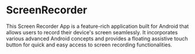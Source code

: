 # ScreenRecorder
This Screen Recorder App is a feature-rich application built for Android that allows users to record their device's screen seamlessly. It incorporates various advanced Android concepts and provides a floating assistive touch button for quick and easy access to screen recording functionalities.
